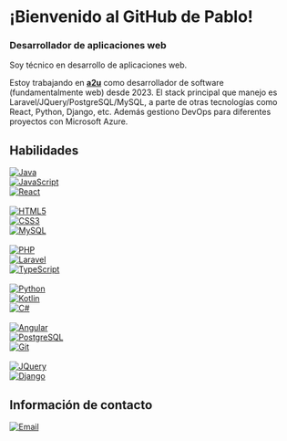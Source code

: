 # ¡Bienvenido al GitHub de Pablo!
### Desarrollador de aplicaciones web

<!---[![Top Langs](https://github-readme-stats.vercel.app/api/top-langs/?username=pgpablodev&theme=tokyonight&layout=extend)](https://github.com/pgpablodev)--->

Soy técnico en desarrollo de aplicaciones web.

Estoy trabajando en [**a2u**](https://www.advisor2you.com/) como desarrollador de software (fundamentalmente web) desde 2023.
El stack principal que manejo es Laravel/JQuery/PostgreSQL/MySQL, a parte de otras tecnologías como React, Python, Django, etc.
Además gestiono DevOps para diferentes proyectos con Microsoft Azure.

## Habilidades
[![Java](https://i.ibb.co/jZF81H5/java.png)]()   
[![JavaScript](https://img.shields.io/badge/JavaScript-FECC00?style=for-the-badge&logo=javascript&logoColor=white&labelColor=101010)]()   
[![React](https://img.shields.io/badge/REACT-5ED4F4?style=for-the-badge&logo=react&logoColor=white&labelColor=101010)]()
</br>
</br>
[![HTML5](https://img.shields.io/badge/HTML-E34F26?style=for-the-badge&logo=html5&logoColor=white&labelColor=101010)]()   
[![CSS3](https://img.shields.io/badge/CSS3-1572B6?style=for-the-badge&logo=css3&logoColor=white&labelColor=101010)]()   
[![MySQL](https://img.shields.io/badge/MySQL-4479A1?style=for-the-badge&logo=mysql&logoColor=white&labelColor=101010)]()
</br>
</br>
[![PHP](https://img.shields.io/badge/PHP-7A86B8?style=for-the-badge&logo=php&logoColor=white&labelColor=101010)]()   
[![Laravel](https://img.shields.io/badge/LARAVEL-f23a2f?style=for-the-badge&logo=laravel&logoColor=white&labelColor=101010)]()   
[![TypeScript](https://img.shields.io/badge/TypeScript-2d79c7?style=for-the-badge&logo=typescript&logoColor=white&labelColor=101010)]()
</br>
</br>
[![Python](https://img.shields.io/badge/Python-7ED321?style=for-the-badge&logo=python&logoColor=white&labelColor=101010)]()   
[![Kotlin](https://img.shields.io/badge/KOTLIN-6942CB?style=for-the-badge&logo=kotlin&logoColor=white&labelColor=101010)]()   
[![C#](https://img.shields.io/badge/CSHARP-67217A?style=for-the-badge&logo=sharp&logoColor=white&labelColor=101010)]()
</br>
</br>
[![Angular](https://img.shields.io/badge/Angular-DD0031?style=for-the-badge&logo=angular&logoColor=white&labelColor=101010)]()   
[![PostgreSQL](https://img.shields.io/badge/PostgreSQL-316486?style=for-the-badge&logo=postgresql&logoColor=white&labelColor=101010)]()   
[![Git](https://img.shields.io/badge/git-D64B21?style=for-the-badge&logo=git&logoColor=white&labelColor=101010)]()
</br>
</br>
[![JQuery](https://img.shields.io/badge/jquery-FECC00?style=for-the-badge&logo=jquery&logoColor=white&labelColor=101010)]()   
[![Django](https://img.shields.io/badge/django-7ED321?style=for-the-badge&logo=django&logoColor=white&labelColor=101010)]()


## Información de contacto

[![Email](https://img.shields.io/badge/povarg.pablo@gmail.com-contacta_conmigo-D14836?style=for-the-badge&logo=gmail&logoColor=white&labelColor=101010)](mailto:povarg.pablo@gmail.com)
